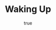 ---
title: "Waking Up"
bookCover: "/assets/book-covers/waking-up.jpg"
slug: "waking-up"
bookAuthor: "Sam Harris"
rating: 10
done: false
amazonLink: ""
author:
  name: Rico Trebeljahr
  picture: "/assets/blog/profile.jpeg"
---